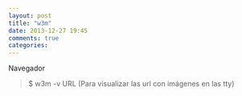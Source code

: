 ```yaml
---
layout: post
title: "w3m"
date: 2013-12-27 19:45
comments: true
categories: 
---
```

Navegador

>$ w3m -v URL (Para visualizar las url con imágenes en las tty)

